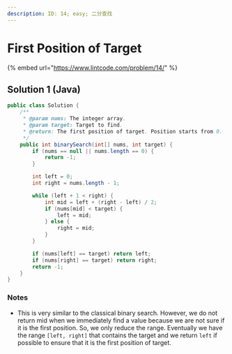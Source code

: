 ```yaml
---
description: ID: 14; easy; 二分查找
---
```

# First Position of Target

{% embed url="https://www.lintcode.com/problem/14/" %}

## Solution 1 (Java)

```java
public class Solution {
    /**
     * @param nums: The integer array.
     * @param target: Target to find.
     * @return: The first position of target. Position starts from 0.
     */
    public int binarySearch(int[] nums, int target) {
        if (nums == null || nums.length == 0) {
            return -1;
        }

        int left = 0;
        int right = nums.length - 1;

        while (left + 1 < right) {
            int mid = left + (right - left) / 2;
            if (nums[mid] < target) {
                left = mid;
            } else {
                right = mid;
            }
        }

        if (nums[left] == target) return left;
        if (nums[right] == target) return right;
        return -1;
    }
}
```

### Notes

* This is very similar to the classical binary search. However, we do not return mid when we immediately find a value because we are not sure if it is the first position. So, we only reduce the range. Eventually we have the range `[left, right]` that contains the target and we return `left` if possible to ensure that it is the first position of target.
